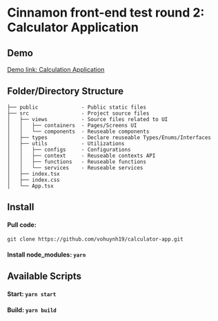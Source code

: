 # Cinnamon front-end test round 2: Calculator Application 

## Demo

[Demo link: Calculation Application](https://calculator-cinnamon.vercel.app/)

## Folder/Directory Structure

```
├── public              - Public static files
├── src                 - Project source files
│   ├── views           - Source files related to UI
│   │   ├── containers  - Pages/Screens UI
│   │   └── components  - Reuseable components
│   ├── types           - Declare reuseable Types/Enums/Interfaces
│   ├── utils           - Utilizations
│   │   ├── configs     - Configurations
│   │   ├── context     - Reuseable contexts API
│   │   ├── functions   - Reuseable functions
│   │   └── services    - Reuseable services
│   ├── index.tsx
│   ├── index.css
│   └── App.tsx
```

## Install

#### Pull code:

`git clone https://github.com/vohuynh19/calculator-app.git`

#### Install node_modules: `yarn`

## Available Scripts

#### Start: `yarn start`

#### Build: `yarn build`
